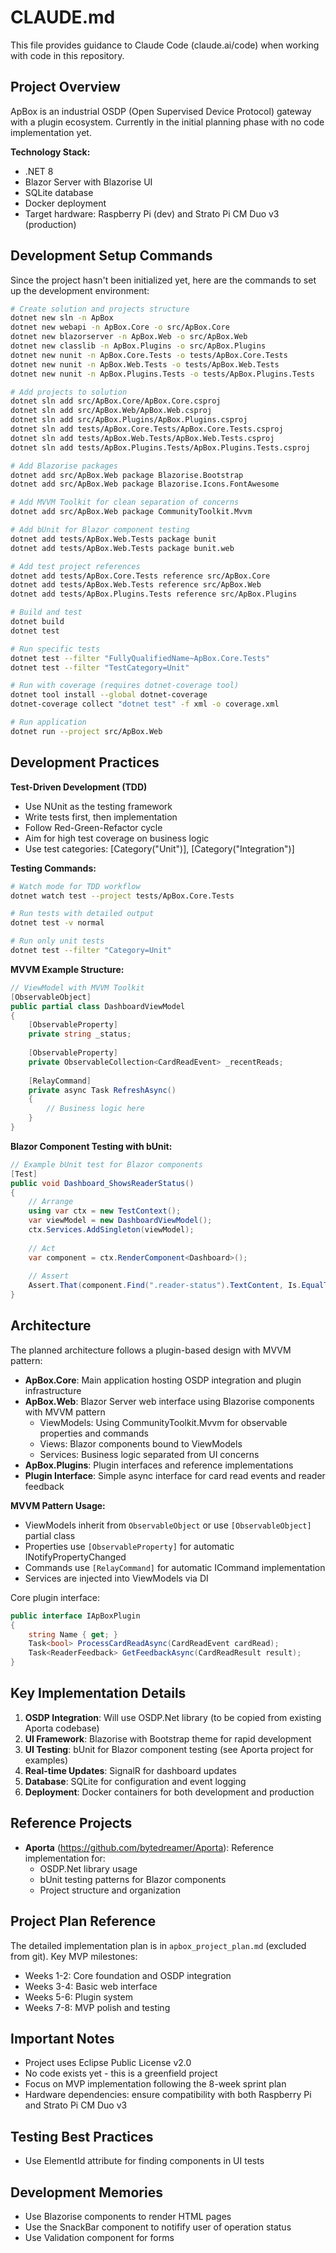 # CLAUDE.md

This file provides guidance to Claude Code (claude.ai/code) when working with code in this repository.

## Project Overview

ApBox is an industrial OSDP (Open Supervised Device Protocol) gateway with a plugin ecosystem. Currently in the initial planning phase with no code implementation yet.

**Technology Stack:**
- .NET 8
- Blazor Server with Blazorise UI
- SQLite database
- Docker deployment
- Target hardware: Raspberry Pi (dev) and Strato Pi CM Duo v3 (production)

## Development Setup Commands

Since the project hasn't been initialized yet, here are the commands to set up the development environment:

```bash
# Create solution and projects structure
dotnet new sln -n ApBox
dotnet new webapi -n ApBox.Core -o src/ApBox.Core
dotnet new blazorserver -n ApBox.Web -o src/ApBox.Web
dotnet new classlib -n ApBox.Plugins -o src/ApBox.Plugins
dotnet new nunit -n ApBox.Core.Tests -o tests/ApBox.Core.Tests
dotnet new nunit -n ApBox.Web.Tests -o tests/ApBox.Web.Tests
dotnet new nunit -n ApBox.Plugins.Tests -o tests/ApBox.Plugins.Tests

# Add projects to solution
dotnet sln add src/ApBox.Core/ApBox.Core.csproj
dotnet sln add src/ApBox.Web/ApBox.Web.csproj
dotnet sln add src/ApBox.Plugins/ApBox.Plugins.csproj
dotnet sln add tests/ApBox.Core.Tests/ApBox.Core.Tests.csproj
dotnet sln add tests/ApBox.Web.Tests/ApBox.Web.Tests.csproj
dotnet sln add tests/ApBox.Plugins.Tests/ApBox.Plugins.Tests.csproj

# Add Blazorise packages
dotnet add src/ApBox.Web package Blazorise.Bootstrap
dotnet add src/ApBox.Web package Blazorise.Icons.FontAwesome

# Add MVVM Toolkit for clean separation of concerns
dotnet add src/ApBox.Web package CommunityToolkit.Mvvm

# Add bUnit for Blazor component testing
dotnet add tests/ApBox.Web.Tests package bunit
dotnet add tests/ApBox.Web.Tests package bunit.web

# Add test project references
dotnet add tests/ApBox.Core.Tests reference src/ApBox.Core
dotnet add tests/ApBox.Web.Tests reference src/ApBox.Web
dotnet add tests/ApBox.Plugins.Tests reference src/ApBox.Plugins

# Build and test
dotnet build
dotnet test

# Run specific tests
dotnet test --filter "FullyQualifiedName~ApBox.Core.Tests"
dotnet test --filter "TestCategory=Unit"

# Run with coverage (requires dotnet-coverage tool)
dotnet tool install --global dotnet-coverage
dotnet-coverage collect "dotnet test" -f xml -o coverage.xml

# Run application
dotnet run --project src/ApBox.Web
```

## Development Practices

**Test-Driven Development (TDD)**
- Use NUnit as the testing framework
- Write tests first, then implementation
- Follow Red-Green-Refactor cycle
- Aim for high test coverage on business logic
- Use test categories: [Category("Unit")], [Category("Integration")]

**Testing Commands:**
```bash
# Watch mode for TDD workflow
dotnet watch test --project tests/ApBox.Core.Tests

# Run tests with detailed output
dotnet test -v normal

# Run only unit tests
dotnet test --filter "Category=Unit"
```

**MVVM Example Structure:**
```csharp
// ViewModel with MVVM Toolkit
[ObservableObject]
public partial class DashboardViewModel
{
    [ObservableProperty]
    private string _status;
    
    [ObservableProperty]
    private ObservableCollection<CardReadEvent> _recentReads;
    
    [RelayCommand]
    private async Task RefreshAsync()
    {
        // Business logic here
    }
}
```

**Blazor Component Testing with bUnit:**
```csharp
// Example bUnit test for Blazor components
[Test]
public void Dashboard_ShowsReaderStatus()
{
    // Arrange
    using var ctx = new TestContext();
    var viewModel = new DashboardViewModel();
    ctx.Services.AddSingleton(viewModel);
    
    // Act
    var component = ctx.RenderComponent<Dashboard>();
    
    // Assert
    Assert.That(component.Find(".reader-status").TextContent, Is.EqualTo("Connected"));
}
```

## Architecture

The planned architecture follows a plugin-based design with MVVM pattern:

- **ApBox.Core**: Main application hosting OSDP integration and plugin infrastructure
- **ApBox.Web**: Blazor Server web interface using Blazorise components with MVVM pattern
  - ViewModels: Using CommunityToolkit.Mvvm for observable properties and commands
  - Views: Blazor components bound to ViewModels
  - Services: Business logic separated from UI concerns
- **ApBox.Plugins**: Plugin interfaces and reference implementations
- **Plugin Interface**: Simple async interface for card read events and reader feedback

**MVVM Pattern Usage:**
- ViewModels inherit from `ObservableObject` or use `[ObservableObject]` partial class
- Properties use `[ObservableProperty]` for automatic INotifyPropertyChanged
- Commands use `[RelayCommand]` for automatic ICommand implementation
- Services are injected into ViewModels via DI

Core plugin interface:
```csharp
public interface IApBoxPlugin
{
    string Name { get; }
    Task<bool> ProcessCardReadAsync(CardReadEvent cardRead);
    Task<ReaderFeedback> GetFeedbackAsync(CardReadResult result);
}
```

## Key Implementation Details

1. **OSDP Integration**: Will use OSDP.Net library (to be copied from existing Aporta codebase)
2. **UI Framework**: Blazorise with Bootstrap theme for rapid development
3. **UI Testing**: bUnit for Blazor component testing (see Aporta project for examples)
4. **Real-time Updates**: SignalR for dashboard updates
5. **Database**: SQLite for configuration and event logging
6. **Deployment**: Docker containers for both development and production

## Reference Projects

- **Aporta** (https://github.com/bytedreamer/Aporta): Reference implementation for:
  - OSDP.Net library usage
  - bUnit testing patterns for Blazor components
  - Project structure and organization

## Project Plan Reference

The detailed implementation plan is in `apbox_project_plan.md` (excluded from git). Key MVP milestones:
- Weeks 1-2: Core foundation and OSDP integration
- Weeks 3-4: Basic web interface
- Weeks 5-6: Plugin system
- Weeks 7-8: MVP polish and testing

## Important Notes

- Project uses Eclipse Public License v2.0
- No code exists yet - this is a greenfield project
- Focus on MVP implementation following the 8-week sprint plan
- Hardware dependencies: ensure compatibility with both Raspberry Pi and Strato Pi CM Duo v3

## Testing Best Practices

- Use ElementId attribute for finding components in UI tests

## Development Memories

- Use Blazorise components to render HTML pages
- Use the SnackBar component to notifify user of operation status
- Use Validation component for forms